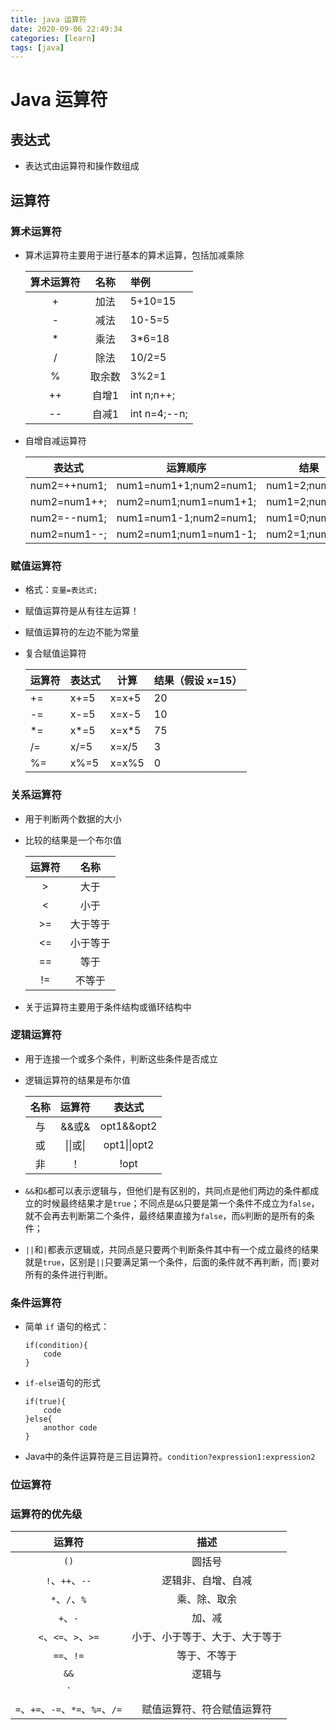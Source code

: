 ```yaml
---
title: java 运算符
date: 2020-09-06 22:49:34
categories: [learn]
tags: [java]
---
```


# Java 运算符

## 表达式

* 表达式由运算符和操作数组成

## 运算符

### 算术运算符

* 算术运算符主要用于进行基本的算术运算，包括加减乘除

  | 算术运算符 |  名称  | 举例         |
  | :--------: | :----: | :----------- |
  |     +      |  加法  | 5+10=15      |
  |     -      |  减法  | 10-5=5       |
  |     *      |  乘法  | 3*6=18       |
  |     /      |  除法  | 10/2=5       |
  |     %      | 取余数 | 3%2=1        |
  |     ++     | 自增1  | int n;n++;   |
  |     --     | 自减1  | int n=4;--n; |

* 自增自减运算符

  | 表达式       | 运算顺序               | 结果           |
  | ------------ | ---------------------- | -------------- |
  | num2=++num1; | num1=num1+1;num2=num1; | num1=2;num2=2; |
  | num2=num1++; | num2=num1;num1=num1+1; | num1=2;num2=1; |
  | num2=--num1; | num1=num1-1;num2=num1; | num1=0;num2=0; |
  | num2=num1--; | num2=num1;num1=num1-1; | num2=1;num1=0; |

### 赋值运算符

* 格式：`变量=表达式;`

* 赋值运算符是从有往左运算！

* 赋值运算符的左边不能为常量

* 复合赋值运算符

  | 运算符 | 表达式 | 计算  | 结果（假设 x=15） |
  | ------ | ------ | ----- | ----------------- |
  | +=     | x+=5   | x=x+5 | 20                |
  | -=     | x-=5   | x=x-5 | 10                |
  | *=     | x*=5   | x=x*5 | 75                |
  | /=     | x/=5   | x=x/5 | 3                 |
  | %=     | x%=5   | x=x%5 | 0                 |

### 关系运算符

* 用于判断两个数据的大小

* 比较的结果是一个布尔值

  | 运算符 |   名称   |
  | :----: | :------: |
  |   >    |   大于   |
  |   <    |   小于   |
  |   >=   | 大于等于 |
  |   <=   | 小于等于 |
  |   ==   |   等于   |
  |   !=   |  不等于  |

* 关于运算符主要用于条件结构或循环结构中

### 逻辑运算符

* 用于连接一个或多个条件，判断这些条件是否成立

* 逻辑运算符的结果是布尔值

  | 名称 |  运算符  |    表达式    |
  | :--: | :------: | :----------: |
  |  与  |  &&或&   |  opt1&&opt2  |
  |  或  | \|\|或\| | opt1\|\|opt2 |
  |  非  |    ！    |     !opt     |

* `&&`和`&`都可以表示逻辑与，但他们是有区别的，共同点是他们两边的条件都成立的时候最终结果才是`true`；不同点是`&&`只要是第一个条件不成立为`false`，就不会再去判断第二个条件，最终结果直接为`false`，而`&`判断的是所有的条件；

* `||`和`|`都表示逻辑或，共同点是只要两个判断条件其中有一个成立最终的结果就是`true`，区别是`||`只要满足第一个条件，后面的条件就不再判断，而`|`要对所有的条件进行判断。

### 条件运算符

* 简单 `if` 语句的格式：

  ```
  if(condition){
      code
  }
  ```

* `if-else`语句的形式

  ```
  if(true){
      code
  }else{
      anothor code
  }
  ```
  
* Java中的条件运算符是三目运算符。`condition?expression1:expression2`

### 位运算符

### 运算符的优先级

|              运算符               |              描述              |
| :-------------------------------: | :----------------------------: |
|               `()`                |             圆括号             |
|          `!`、`++`、`--`          |       逻辑非、自增、自减       |
|           `*`、`/`、`%`           |          乘、除、取余          |
|             `+`、`-`              |             加、减             |
|       `<`、`<=`、`>`、`>=`        | 小于、小于等于、大于、大于等于 |
|            `==`、`!=`             |          等于、不等于          |
|               `&&`                |             逻辑与             |
|               `||`                |             逻辑非             |
| `=`、`+=`、`-=`、`*=`、`%=`、`/=` |   赋值运算符、符合赋值运算符   |
